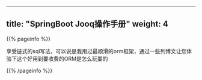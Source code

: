 
---
title: "SpringBoot Jooq操作手册"
weight: 4
---

{{% pageinfo %}}

享受链式的sql写法，可以说是我用过最顺滑的orm框架，通过一些列博文让您体验下这个好用到要收费的ORM是怎么玩耍的

{{% /pageinfo %}}
